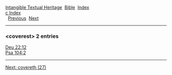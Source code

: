 [Intangible Textual Heritage](../../index)  [Bible](../index) 
[Index](index)   
[c Index](_c_)  
  [Previous](c02654)  [Next](c02656) 

------------------------------------------------------------------------

### &lt;coverest&gt; 2 entries

[Deu 22:12](../kjv/deu022.htm#012)  
[Psa 104:2](../kjv/psa104.htm#002)  

------------------------------------------------------------------------

[Next: covereth (27)](c02656)
